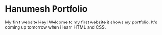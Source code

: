 # Hanumesh Portfolio
 My first website
 Hey! Welcome to my first website it shows my portfolio. It's coming up tomorrow when i learn HTML and CSS.
